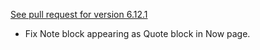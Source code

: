 [See pull request for version 6.12.1](https://github.com/csiew/website/pull/91)

- Fix Note block appearing as Quote block in Now page.
